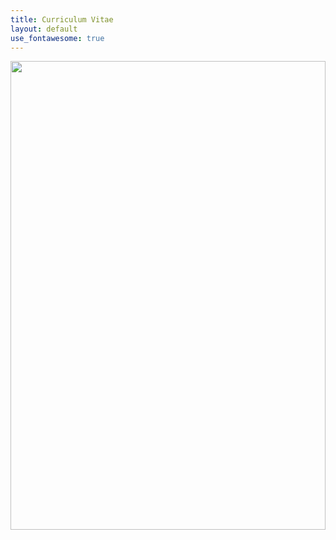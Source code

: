 ```yaml
---
title: Curriculum Vitae
layout: default
use_fontawesome: true
---
```

<div class="row content-row">
<div class="col-6">
    <object width="100%" height="750vh" data="https://docs.google.com/gview?embedded=true&url={{ site.baseurl }}/attachments/DupontCV.pdf">
</div>
<div class="col-6">
    <img width="100%" height="750vh" src="{{ site.baseurl }}/images/alaska.jpeg">
</div>
</div>
